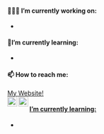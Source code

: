 #### 👩🏼‍💻 I’m currently working on:
- 

#### 🌱I’m currently learning:
- 

####  📫 How to reach me:
[My Website!](http://technicallypossible.co.uk/) <br />
<a href="https://twitter.com/Techypossible">
  <img align="left" alt="Hemant Joshi| Twitter" width="22px" src="https://cdn.jsdelivr.net/npm/simple-icons@v3/icons/twitter.svg" />
</a>
<a href="https://www.linkedin.com/in/jennifercolquhoun-957756118/">
  <img align="left" alt="Linkedin" width="22px" src="https://cdn.jsdelivr.net/npm/simple-icons@v3/icons/linkedin.svg" />
####  I’m currently learning:
- 
